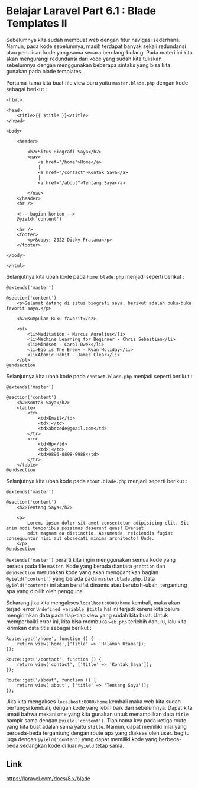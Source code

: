# Belajar Laravel Part 6.1 : Blade Templates II

Sebelumnya kita sudah membuat web dengan fitur navigasi sederhana. Namun, pada kode sebelumnya, masih terdapat banyak sekali redundansi atau penulisan kode yang sama secara berulang-bulang. Pada materi ini kita akan mengurangi redundansi dari kode yang sudah kita tuliskan sebelumnya dengan menggunakan beberapa sintaks yang bisa kita gunakan pada blade templates.

Pertama-tama kita buat file view baru yaitu `master.blade.php` dengan kode sebagai berikut :
```
<html>

<head>
    <title>{{ $title }}</title>
</head>

<body>

    <header>

        <h2>Situs Biografi Saya</h2>
        <nav>
            <a href="/home">Home</a>
            |
            <a href="/contact">Kontak Saya</a>
            |
            <a href="/about">Tentang Saya</a>

        </nav>
    </header>
    <hr />

    <!-- bagian konten -->
    @yield('content')

    <hr />
    <footer>
        <p>&copy; 2022 Dicky Pratama</p>
    </footer>

</body>

</html>

```
Selanjutnya kita ubah kode pada `home.blade.php` menjadi seperti berikut :
```
@extends('master')

@section('content')
    <p>Selamat datang di situs biografi saya, berikut adalah buku-buku favorit saya.</p>

    <h2>Kumpulan Buku favorit</h2>

    <ol>
        <li>Meditation - Marcus Aurelius</li>
        <li>Machine Learning for Beginner - Chris Sebastian</li>
        <li>Mindset - Carol Dwek</li>
        <li>Ego is The Enemy - Ryan Holiday</li>
        <li>Atomic Habit - James Clear</li>
    </ol>
@endsection
```
Selanjutnya kita ubah kode pada `contact.blade.php` menjadi seperti berikut :
```
@extends('master')

@section('content')
    <h2>Kontak Saya</h2>
    <table>
        <tr>
            <td>Email</td>
            <td>:</td>
            <td>abecede@gmail.com</td>
        </tr>
        <tr>
            <td>Hp</td>
            <td>:</td>
            <td>0896-8898-9988</td>
        </tr>
    </table>
@endsection
```
Selanjutnya kita ubah kode pada `about.blade.php` menjadi seperti berikut :
```
@extends('master')

@section('content')
    <h2>Tentang Saya</h2>

    <p>
        Lorem, ipsum dolor sit amet consectetur adipisicing elit. Sit enim modi temporibus possimus deserunt quas! Eveniet
        odit magnam ea distinctio. Assumenda, reiciendis fugiat consequuntur nisi aut obcaecati minima architecto! Unde.
    </p>
@endsection
```
`@extends('master')` berarti kita ingin menggunakan semua kode yang berada pada file `master`. Kode yang berada diantara `@section` dan `@endsection` merupakan kode yang akan menggantikan bagian `@yield('content')` yang berada pada `master.blade.php`. Data `@yield('content)` ini akan bersifat dinamis atau berubah-ubah, tergantung apa yang dipilih oleh pengguna.

Sekarang jika kita mengakses `localhost:8000/home` kembali, maka akan terjadi error `Undefined variable $title` hal ini terjadi karena kita belum mengirimkan data pada tiap-tiap view yang sudah kita buat. Untuk memperbaiki error ini, kita bisa membuka `web.php` terlebih dahulu, lalu kita kirimkan data title sebagai berikut : 
```
Route::get('/home', function () {
    return view('home',['title' => 'Halaman Utama']);
});

Route::get('/contact', function () {
    return view('contact', ['title' => 'Kontak Saya']);
});

Route::get('/about', function () {
    return view('about', ['title' => 'Tentang Saya']);
});
```
Jika kita mengakses `localhost:8000/home` kembali maka web kita sudah berfungsi kembali, dengan kode yang lebih baik dari sebelumnya. Dapat kita amati bahwa mekanisme yang kita gunakan untuk menampilkan data `title` hampir sama dengan `@yield('content')`. Tiap nama key pada ketiga route yang kita buat adalah sama yaitu `$title`. Namun,  dapat memiliki nilai yang berbeda-beda tergantung dengan route apa yang diakses oleh user. begitu juga dengan `@yield('content)` yang dapat memiliki kode yang berbeda-beda sedangkan kode di luar `@yield` tetap sama.

## Link
https://laravel.com/docs/8.x/blade
